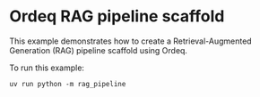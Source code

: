 # Ordeq RAG pipeline scaffold

This example demonstrates how to create a Retrieval-Augmented Generation (RAG) pipeline scaffold using Ordeq.

To run this example:

```shell
uv run python -m rag_pipeline
```
